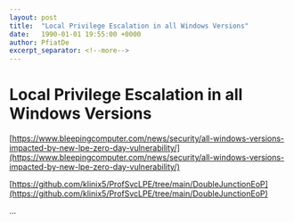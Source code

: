 ```yaml
---
layout: post
title:  "Local Privilege Escalation in all Windows Versions"
date:   1990-01-01 19:55:00 +0000
author: PfiatDe
excerpt_separator: <!--more-->
---
```


# Local Privilege Escalation in all Windows Versions

[https://www.bleepingcomputer.com/news/security/all-windows-versions-impacted-by-new-lpe-zero-day-vulnerability/](https://www.bleepingcomputer.com/news/security/all-windows-versions-impacted-by-new-lpe-zero-day-vulnerability/)

[https://github.com/klinix5/ProfSvcLPE/tree/main/DoubleJunctionEoP](https://github.com/klinix5/ProfSvcLPE/tree/main/DoubleJunctionEoP)

...
<!--more-->
